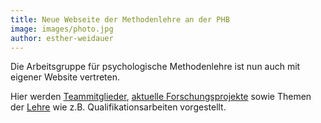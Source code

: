 ```yaml
---
title: Neue Webseite der Methodenlehre an der PHB
image: images/photo.jpg
author: esther-weidauer
---
```


Die Arbeitsgruppe für psychologische Methodenlehre ist nun auch mit eigener Website vertreten.

Hier werden [Teammitglieder](/team/), [aktuelle Forschungsprojekte](/forschung/) sowie Themen der [Lehre](/lehre/) wie z.B. Qualifikationsarbeiten vorgestellt.
